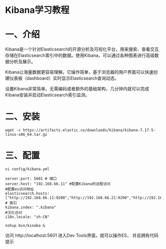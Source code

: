 # Kibana学习教程

# 一、介绍

Kibana是一个针对Elasticsearch的开源分析及可视化平台，用来搜索、查看交互存储在Elasticsearch索引中的数据。使用Kibana，可以通过各种图表进行高级数据分析及展示。

Kibana让海量数据更容易理解。它操作简单，基于浏览器的用户界面可以快速创建仪表板（dashboard）实时显示Elasticsearch查询动态。

设置Kibana非常简单。无需编码或者额外的基础架构，几分钟内就可以完成Kibana安装并启动Elasticsearch索引监测。

# 二、安装

```
wget -c https://artifacts.elastic.co/downloads/kibana/kibana-7.17.5-linux-x86_64.tar.gz
```

# 三、配置

```
vi config/kibana.yml
```

```
server.port: 5601 # 端口
server.host: "192.168.66.11" #配置Kibana的远程访问
#配置es访问地址
elasticsearch.hosts: ["http://192.168.66.11:9200","http://192.168.66.21:9200","http://192.168.66.22:9200"]
# 索引
kibana.index: ".kibana"
#汉化访问
i18n.locale: "zh-CN"
```

```
nohup bin/kinaba &
```

访问 http://localhost:5601 进入Dev Tools界面，就可以操作ES， 并且拥有代码提示

